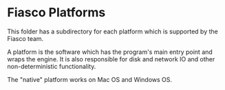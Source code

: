 # Fiasco Platforms

This folder has a subdirectory for each platform which is supported by the
Fiasco team.

A platform is the software which has the program's main entry point and wraps
the engine. It is also responsible for disk and network IO and other
non-deterministic functionality.

The "native" platform works on Mac OS and Windows OS.
